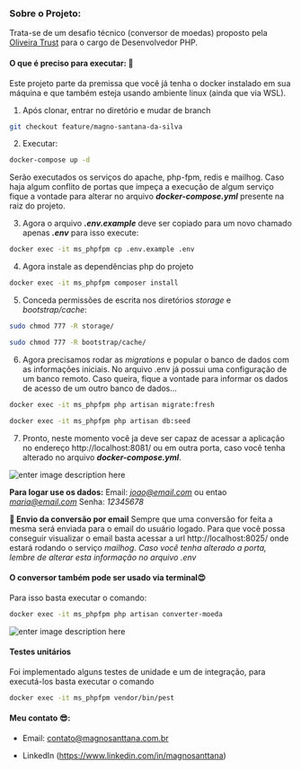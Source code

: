 ### Sobre o Projeto:

Trata-se de um desafio técnico (conversor de moedas) proposto pela [Oliveira Trust](https://github.com/Oliveira-Trust/desafio-desenvolvedor/blob/master/vaga.md) para o cargo de Desenvolvedor PHP.

  
#### O que é preciso para executar: 🧪
Este projeto parte da premissa que você já tenha o docker instalado em sua máquina e que também esteja usando ambiente linux (ainda que via WSL).

 1. Após clonar, entrar no diretório e mudar de branch
```sh
git checkout feature/magno-santana-da-silva
```

2. Executar:
```sh
docker-compose up -d
```
Serão executados os serviços do apache, php-fpm, redis e mailhog. Caso haja algum conflito de portas que impeça a execução de algum serviço fique a vontade para alterar no arquivo ***docker-compose.yml*** presente na raiz do projeto.

3. Agora o arquivo ***.env.example*** deve ser copiado para um novo chamado apenas ***.env*** para isso execute:
```sh
docker exec -it ms_phpfpm cp .env.example .env
```
4. Agora instale as dependências php do projeto
```sh
docker exec -it ms_phpfpm composer install
```
5. Conceda permissões de escrita nos diretórios *storage* e *bootstrap/cache*:
```sh
sudo chmod 777 -R storage/
```
```sh
sudo chmod 777 -R bootstrap/cache/
```
6. Agora precisamos rodar as *migrations* e popular o banco de dados com as informações iniciais. No arquivo .env já possui uma configuração de um banco remoto. Caso queira, fique a vontade para informar os dados de acesso de um outro banco de dados... 
```sh
docker exec -it ms_phpfpm php artisan migrate:fresh
```
```sh
docker exec -it ms_phpfpm php artisan db:seed
```
7. Pronto, neste momento você ja deve ser capaz de acessar a aplicação no endereço http://localhost:8081/ ou em outra porta, caso você tenha alterado no arquivo ***docker-compose.yml***.

![enter image description here](https://magnosanttana.com.br/desafio-oliveira-trust/conversor-moeda-tela-login.jpg)

**Para logar use os dados:**
Email: *joao@email.com* ou entao *maria@email.com*
Senha: *12345678*

 **📨 Envio da conversão por email**
 Sempre que uma conversão for feita a mesma será enviada para o email do usuário logado.
 Para que você possa conseguir visualizar o email basta acessar a url http://localhost:8025/ onde estará rodando o serviço *mailhog*. 
 *Caso você tenha alterado a porta, lembre de alterar esta informação no arquivo .env*
#### O conversor também pode ser usado via terminal😍

Para isso basta executar o comando:
```sh
docker exec -it ms_phpfpm php artisan converter-moeda
```
![enter image description here](https://magnosanttana.com.br/desafio-oliveira-trust/conversor-moeda-terminal.jpg)

#### Testes unitários

Foi implementado alguns testes de unidade e um de integração, para executá-los basta executar o comando
```sh
docker exec -it ms_phpfpm vendor/bin/pest
```

#### Meu contato :sunglasses::

- Email: contato@magnosanttana.com.br

- LinkedIn (https://www.linkedin.com/in/magnosanttana)
